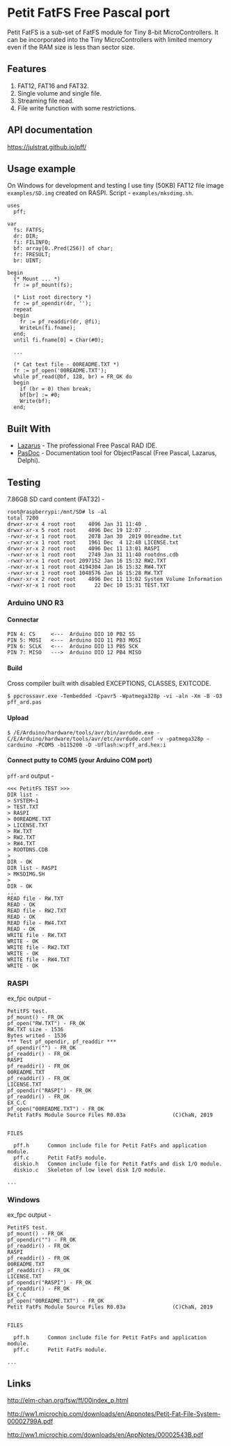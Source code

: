 # Petit FatFS Free Pascal port
  
  Petit FatFS is a sub-set of FatFS module for Tiny 8-bit MicroControllers.
  It can be incorporated into the Tiny MicroControllers with limited memory
  even if the RAM size is less than sector size.

## Features

  1. FAT12, FAT16 and FAT32.
  2. Single volume and single file.
  3. Streaming file read.
  4. File write function with some restrictions.
  
## API documentation

https://julstrat.github.io/pff/

## Usage example

On Windows for development and testing 
I use tiny (50KB) FAT12 file image ```examples/SD.img``` created on RASPI.
Script - ```examples/mksdimg.sh```.

```
uses
  pff;

var
  fs: FATFS;
  dr: DIR;
  fi: FILINFO;
  bf: array[0..Pred(256)] of char;  
  fr: FRESULT;
  br: UINT;  

begin
  {* Mount ... *)
  fr := pf_mount(fs);

  (* List root directory *)
  fr := pf_opendir(dr, '');
  repeat
  begin
    fr := pf_readdir(dr, @fi);
    WriteLn(fi.fname);
  end;
  until fi.fname[0] = Char(#0);

  ...
  
  (* Cat text file - 00README.TXT *)
  fr := pf_open('00README.TXT');
  while pf_read(@bf, 128, br) = FR_OK do
  begin
    if (br = 0) then break;
    bf[br] := #0;
    Write(bf);
  end;
```

## Built With

* [Lazarus](https://www.lazarus-ide.org/) - The professional Free Pascal RAD IDE.
* [PasDoc](https://github.com/pasdoc/pasdoc) - Documentation tool for ObjectPascal (Free Pascal, Lazarus, Delphi).

## Testing

7.86GB SD card content (FAT32) - 
```
root@raspberrypi:/mnt/SD# ls -al
total 7200
drwxr-xr-x 4 root root    4096 Jan 31 11:40 .
drwxr-xr-x 5 root root    4096 Dec 19 12:07 ..
-rwxr-xr-x 1 root root    2078 Jan 30  2019 00readme.txt
-rwxr-xr-x 1 root root    1961 Dec  4 12:48 LICENSE.txt
drwxr-xr-x 2 root root    4096 Dec 11 13:01 RASPI
-rwxr-xr-x 1 root root    2749 Jan 31 11:40 rootdns.cdb
-rwxr-xr-x 1 root root 2097152 Jan 16 15:32 RW2.TXT
-rwxr-xr-x 1 root root 4194304 Jan 16 15:32 RW4.TXT
-rwxr-xr-x 1 root root 1048576 Jan 16 15:28 RW.TXT
drwxr-xr-x 2 root root    4096 Dec 11 13:02 System Volume Information
-rwxr-xr-x 1 root root      22 Dec 10 15:31 TEST.TXT
```

### Arduino UNO R3

#### Connectar
```
PIN 4: CS     <---  Arduino DIO 10 PB2 SS
PIN 5: MOSI   <---  Arduino DIO 11 PB3 MOSI
PIN 6: SCLK   <---  Arduino DIO 13 PB5 SCK
PIN 7: MISO   --->  Arduino DIO 12 PB4 MISO
```

#### Build
Cross compiler built with disabled EXCEPTIONS, CLASSES, EXITCODE.
```
$ ppcrossavr.exe -Tembedded -Cpavr5 -Wpatmega328p -vi -aln -Xm -B -O3 pff_ard.pas
```

#### Upload
```
$ /E/Arduino/hardware/tools/avr/bin/avrdude.exe -C/E/Arduino/hardware/tools/avr/etc/avrdude.conf -v -patmega328p -carduino -PCOM5 -b115200 -D -Uflash:w:pff_ard.hex:i
```

#### Connect putty to COM5 (your Arduino COM port)
```pff-ard``` output - 

```
<<< PetitFS TEST >>>
DIR list -
> SYSTEM~1
> TEST.TXT
> RASPI
> 00README.TXT
> LICENSE.TXT
> RW.TXT
> RW2.TXT
> RW4.TXT
> ROOTDNS.CDB
>
DIR - OK
DIR list - RASPI
> MKSDIMG.SH
>
DIR - OK
...
READ file - RW.TXT
READ - OK
READ file - RW2.TXT
READ - OK
READ file - RW4.TXT
READ - OK
WRITE file - RW.TXT
WRITE - OK
WRITE file - RW2.TXT
WRITE - OK
WRITE file - RW4.TXT
WRITE - OK
``` 

### RASPI

ex_fpc output - 
```
PetitFS test.
pf_mount() - FR_OK
pf_open("RW.TXT") - FR_OK
RW.TXT size - 1536
Bytes writed - 1536
*** Test pf_opendir, pf_readdir ***
pf_opendir("") - FR_OK
pf_readdir() - FR_OK
RASPI
pf_readdir() - FR_OK
00README.TXT
pf_readdir() - FR_OK
LICENSE.TXT
pf_opendir("RASPI") - FR_OK
pf_readdir() - FR_OK
EX_C.C
pf_open("00README.TXT") - FR_OK
Petit FatFs Module Source Files R0.03a               (C)ChaN, 2019


FILES

  pff.h      Common include file for Petit FatFs and application module.
  pff.c      Petit FatFs module.
  diskio.h   Common include file for Petit FatFs and disk I/O module.
  diskio.c   Skeleton of low level disk I/O module.

...
```

### Windows

ex_fpc output - 
```
PetitFS test.
pf_mount() - FR_OK
pf_opendir("") - FR_OK
pf_readdir() - FR_OK
RASPI
pf_readdir() - FR_OK
00README.TXT
pf_readdir() - FR_OK
LICENSE.TXT
pf_opendir("RASPI") - FR_OK
pf_readdir() - FR_OK
EX_C.C
pf_open("00README.TXT") - FR_OK
Petit FatFs Module Source Files R0.03a               (C)ChaN, 2019


FILES

  pff.h      Common include file for Petit FatFs and application module.
  pff.c      Petit FatFs module.

...  
```

## Links

http://elm-chan.org/fsw/ff/00index_p.html

http://ww1.microchip.com/downloads/en/Appnotes/Petit-Fat-File-System-00002799A.pdf

http://ww1.microchip.com/downloads/en/AppNotes/00002543B.pdf
